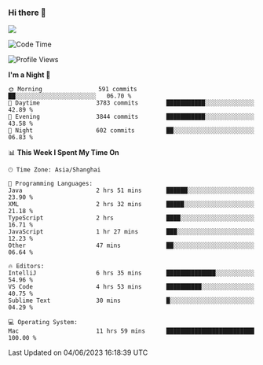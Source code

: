 ### Hi there 👋

<!--
**JJAYCHEN1e/jjaychen1e** is a ✨ _special_ ✨ repository because its `README.md` (this file) appears on your GitHub profile.

Here are some ideas to get you started:

- 🔭 I’m currently working on ...
- 🌱 I’m currently learning ...
- 👯 I’m looking to collaborate on ...
- 🤔 I’m looking for help with ...
- 💬 Ask me about ...
- 📫 How to reach me: ...
- 😄 Pronouns: ...
- ⚡ Fun fact: ...
-->

[![](https://github-readme-stats.vercel.app/api?username=jjaychen1e&show_icons=true)](https://github.com/jjaychen1e/github-readme-stats?count_private=true)

<!--START_SECTION:waka-->
![Code Time](http://img.shields.io/badge/Code%20Time-728%20hrs%201%20min-blue)

![Profile Views](http://img.shields.io/badge/Profile%20Views-1-blue)

**I'm a Night 🦉** 

```text
🌞 Morning                591 commits         ██░░░░░░░░░░░░░░░░░░░░░░░   06.70 % 
🌆 Daytime                3783 commits        ███████████░░░░░░░░░░░░░░   42.89 % 
🌃 Evening                3844 commits        ███████████░░░░░░░░░░░░░░   43.58 % 
🌙 Night                  602 commits         ██░░░░░░░░░░░░░░░░░░░░░░░   06.83 % 
```


📊 **This Week I Spent My Time On** 

```text
🕑︎ Time Zone: Asia/Shanghai

💬 Programming Languages: 
Java                     2 hrs 51 mins       ██████░░░░░░░░░░░░░░░░░░░   23.90 % 
XML                      2 hrs 32 mins       █████░░░░░░░░░░░░░░░░░░░░   21.18 % 
TypeScript               2 hrs               ████░░░░░░░░░░░░░░░░░░░░░   16.71 % 
JavaScript               1 hr 27 mins        ███░░░░░░░░░░░░░░░░░░░░░░   12.23 % 
Other                    47 mins             ██░░░░░░░░░░░░░░░░░░░░░░░   06.64 % 

🔥 Editors: 
IntelliJ                 6 hrs 35 mins       ██████████████░░░░░░░░░░░   54.96 % 
VS Code                  4 hrs 53 mins       ██████████░░░░░░░░░░░░░░░   40.75 % 
Sublime Text             30 mins             █░░░░░░░░░░░░░░░░░░░░░░░░   04.29 % 

💻 Operating System: 
Mac                      11 hrs 59 mins      █████████████████████████   100.00 % 
```


 Last Updated on 04/06/2023 16:18:39 UTC
<!--END_SECTION:waka-->
